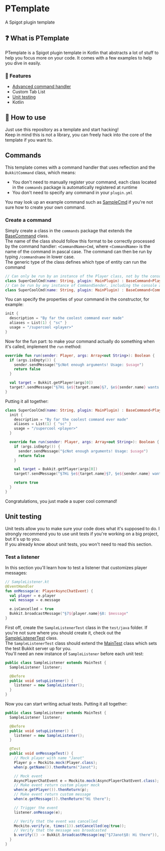# PTemplate

A Spigot plugin template

## ❓ What is PTemplate

PTemplate is a Spigot plugin template in Kotlin that abstracts a lot of stuff to help you focus more on your code. It comes with a few examples to help you dive in easily.

### 🧰 Features

- [Advanced command handler](##commands)
- Custom Tab List
- [Unit testing](##unit-testing)
- Kotlin

## 📝 How to use

Just use this repository as a template and start hacking!\
Keep in mind this is not a library, you can freely hack into the core of the template if you want to.

## Commands

This template comes with a command handler that uses reflection and the `BukkitCommand` class, which means:

- You don't need to manually register your command, each class located in the `commands` package is automatically registered at runtime
- You don't need to specify any command in your `plugin.yml`

You may look up an example command such as [SampleCmd](src/main/kotlin/fr/janotlelapin/ptemplate/commands/SampleCmd.kt) if you're not sure how to create your own command.

### Create a command

Simply create a class in the `commands` package that extends the [BaseCommand](src/main/java/fr/janotlelapin/ptemplate/core/commands/BaseCommand.java) class.\
The name of the class should follow this format to be correctly processed by the command handler: `<CommandName>Cmd`, where `<CommandName>` is the name of the command in pascal case. The command can then be run by typing `/commandname` in lower case.\
The generic type of the class defines which type of entity can run the command

```kotlin
// Can only be run by an instance of the Player class, not by the console
class SuperCoolCmd(name: String, plugin: MainPlugin) : BaseCommand<Player>(name, plugin) {}
// Can be run by any instance of CommandSender, including the console and the Player class
class SuperCoolCmd(name: String, plugin: MainPlugin) : BaseCommand<CommandSender>(name, plugin) {}
```

You can specify the properties of your command in the constructor, for example:

```kotlin
init {
  description = "By far the coolest command ever made"
  aliases = List(1) { "sc" }
  usage = "/supercool <player>"
}
```

Now for the fun part: to make your command actually do something when it's called, implement the `run` method:

```kotlin
override fun run(sender: Player, args: Array<out String>): Boolean {
  if (args.isEmpty()) {
    sender.sendMessage("§cNot enough arguments! Usage: $usage")
    return false
  }

  val target = Bukkit.getPlayer(args[0])
  target?.sendMessage("§7Hi §e${target.name}§7, §e${sender.name} wants to let you know you're the coolest!")
}
```

Putting it all together:

```kotlin
class SuperCoolCmd(name: String, plugin: MainPlugin) : BaseCommand<Player>(name, plugin) {
  init {
    description = "By far the coolest command ever made"
    aliases = List(1) { "sc" }
    usage = "/supercool <player>"
  }

  override fun run(sender: Player, args: Array<out String>): Boolean {
    if (args.isEmpty()) {
      sender.sendMessage("§cNot enough arguments! Usage: $usage")
      return false
    }

    val target = Bukkit.getPlayer(args[0])
    target?.sendMessage("§7Hi §e${target.name}§7, §e${sender.name} wants to let you know you're the coolest!")

    return true
  }
}
```

Congratulations, you just made a super cool command!

## Unit testing

Unit tests allow you to make sure your code does what it's supposed to do. I strongly recommend you to use unit tests if you're working on a big project, but it's up to you.\
If you already know about unit tests, you won't need to read this section.

### Test a listener

In this section you'll learn how to test a listener that customizes player messages:

```kotlin
// SampleListener.kt
@EventHandler
fun onMessage(e: PlayerAsyncChatEvent) {
  val player = e.player
  val message = e.message

  e.isCancelled = true
  Bukkit.broadcastMessage("§7${player.name}§8: $message"
}
```

First off, create the `SampleListenerTest` class in the `test/java` folder. If you're not sure where you should create it, check out the [SampleListenerTest](src/test/java/fr/janotlelapin/ptemplate/listeners/PlayerListenerTest.java) class.\
The `SampleListenerTest` class should extend the [MainTest](src/test/java/fr/janotlelapin/ptemplate/MainTest.java) class which sets the test Bukkit server up for you.\
You'll need an new instance of `SampleListener` before each unit test:

```java
public class SampleListener extends MainTest {
  SampleListener listener;

  @Before
  public void setupListener() {
    listener = new SampleListener();
  }
}
```

Now you can start writing actual tests. Putting it all together:

```java
public class SampleListener extends MainTest {
  SampleListener listener;

  @Before
  public void setupListener() {
    listener = new SampleListener();
  }

  @Test
  public void onMessageTest() {
    // Mock player with name "Janot"
    Player p = Mockito.mock(Player.class);
    when(p.getName()).thenReturn("Janot");

    // Mock event
    AsyncPlayerChatEvent e = Mockito.mock(AsyncPlayerChatEvent.class);
    // Make event return custom player mock
    when(e.getPlayer()).thenReturn(p);
    // Make event return custom message
    when(e.getMessage()).thenReturn("Hi there");

    // Trigger the event
    listener.onMessage(e);

    // Verify that the event was cancelled
    Mockito.verify(e, times(1)).setCancelled(eq(true));
    // Verify that the message was broadcasted
    b.verify(() -> Bukkit.broadcastMessage(eq("§7Janot§8: Hi there")), times(1));
  }
}
```
